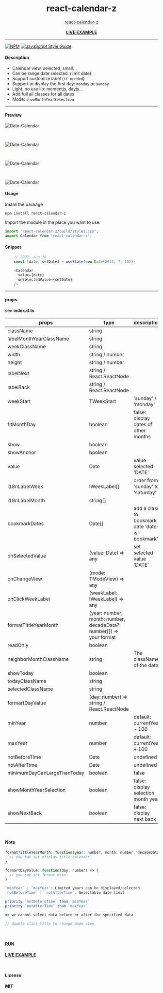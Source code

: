 <div align="center">
    <h1>react-calendar-z</h1>
    <a href="https://www.npmjs.com/package/react-calendar-z">react-calendar-z</a>
    <br />
    <br />
    <b><a href="https://codesandbox.io/s/86omu9">LIVE EXAMPLE</a></b>
</div>

---

[![NPM](https://img.shields.io/npm/v/react-calendar-z.svg)](https://www.npmjs.com/package/react-calendar-z) [![JavaScript Style Guide](https://img.shields.io/badge/code_style-standard-brightgreen.svg)](https://standardjs.com)


#### Description

+ Calendar view, selected, small.
+ Can be range date selected. (limit date)
+ Support customize label (`if needed`)
+ Support to display the first day: `monday` or `sunday`
+ Light, no use lib: momentjs, dayjs...
+ Add full all classes for all dates
+ Mode: `showMonthYearSelection`
---


#### Preview
![Date-Calendar](https://github.com/delpikye-v/react-calendar/blob/main/date.png)

<br />

![Date-Calendar](https://github.com/delpikye-v/react-calendar/blob/main/month.png)

<br />

![Date-Calendar](https://github.com/delpikye-v/react-calendar/blob/main/year.png)

<br />

![Date-Calendar](https://github.com/delpikye-v/react-calendar/blob/main/selection.png)


#### Usage

Install the package

```js
npm install react-calendar-z
```

Import the module in the place you want to use:
```js
import "react-calendar-z/build/styles.css";
import Calendar from "react-calendar-z";

```
#### Snippet
```js
    // 2022, aug 10
    const [date, setDate] = useState(new Date(2022, 7, 10));

    <Calendar
      value={date}
      onSelectedValue={setDate}
    />

```
---

#### props

see <b>index.d.ts</b>

| props                       | type                                                                | description                                     |
| --------------------------- | ------------------------------------------------------------------- | ----------------------------------------------- |
| className                   | string                                                              |                                                 |
| labelMonthYearClassName     | string                                                              |                                                 |
| weekClassName               | string                                                              |                                                 |
| width                       | string / number                                                     |                                                 |
| height                      | string / number                                                     |                                                 |
| labelNext                   | string / React.ReactNode                                            |                                                 |
| labelBack                   | string / React.ReactNode                                            |                                                 |
| weekStart                   | TWeekStart                                                          | 'sunday' / 'monday'                             |
| fitMonthDay                 | boolean                                                             | false: display dates of other months            |
| show                        | boolean                                                             |                                                 |
| showAnchor                  | boolean                                                             |                                                 |
| value                       | Date                                                                | value selected 'DATE'                           |
| i18nLabelWeek               | IWeekLabel[]                                                        | order from 'sunday' to 'saturday'               |
| i18nLabelMonth              | string[]                                                            |                                                 |
| bookmarkDates               | Date[]                                                              | add a class to bookmark date 'date-is-bookmark' |
| onSelectedValue             | (value: Date) => any                                                | set selected value 'DATE'                       |
| onChangeView                | (mode: TModeView) => any                                            |                                                 |
| onClickWeekLabel            | (weekLabel: IWeekLabel) => any                                      |                                                 |
| formatTittleYearMonth       | (year: number, month: number, decadeData?: number[]) => your format |                                                 |
| readOnly                    | boolean                                                             |                                                 |
| neighborMonthClassName      | string                                                              | The className of the date                       |
| showToday                   | boolean                                                             |                                                 |
| todayClassName              | string                                                              |                                                 |
| selectedClassName           | string                                                              |                                                 |
| formartDayValue             | (day: number) => string / React.ReactNode                           |                                                 |
| minYear                     | number                                                              | default: currentYear - 100                      |
| maxYear                     | number                                                              | default: currentYear + 100                      |
| notBeforeTime               | Date                                                                | undefined                                       |
| notAfterTime                | Date                                                                | undefined                                       |
| minimumDayCanLargeThanToday | boolean                                                             | false                                           |
| showMonthYearSelection      | boolean                                                             | false: display selection month year             |
| showNextBack                | boolean                                                             | false: display next back                        |

<br />

#### Note

```js
formatTittleYearMonth: function(year: number, month: number, decadeData?: number[]) => {
  // you can set display title calendar
}

formartDayValue: function(day: number) => {
  // you can set format date
}

`minYear` | `maxYear`: Limited years can be displayed/selected
`notBeforeTime` | `notAfterTime`: Selectable date limit

priority `notBeforeTime` than `minYear`
priority `notAfterTime` than `maxYear`

=> we cannot select data before or after the specified data

// double click title to change mode view

```

<br />

#### RUN

<b><a href="https://codesandbox.io/u/delpi.k">LIVE EXAMPLE</a>

<br />

#### License

MIT
